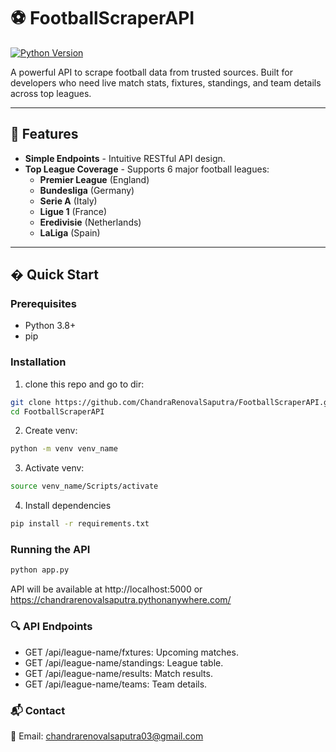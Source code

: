 # ⚽ FootballScraperAPI 

[![Python Version](https://img.shields.io/badge/python-3.8%2B-blue)](https://python.org)

A powerful API to scrape football data from trusted sources. Built for developers who need live match stats, fixtures, standings, and team details across top leagues.

---

## 🌟 Features

- **Simple Endpoints** - Intuitive RESTful API design.
- **Top League Coverage** - Supports 6 major football leagues:
  - **Premier League** (England)
  - **Bundesliga** (Germany)
  - **Serie A** (Italy)
  - **Ligue 1** (France)
  - **Eredivisie** (Netherlands)
  - **LaLiga** (Spain)

---

## � Quick Start

### Prerequisites
- Python 3.8+
- pip

### Installation
1. clone this repo and go to dir:
```bash
git clone https://github.com/ChandraRenovalSaputra/FootballScraperAPI.git
cd FootballScraperAPI
```

2. Create venv:
```bash
python -m venv venv_name
```

3. Activate venv:
```bash
source venv_name/Scripts/activate
```

4. Install dependencies
```bash
pip install -r requirements.txt
```

### Running the API
```bash
python app.py
```
API will be available at http://localhost:5000 or https://chandrarenovalsaputra.pythonanywhere.com/

### 🔍 API Endpoints 

* GET /api/league-name/fxtures: Upcoming matches.
* GET /api/league-name/standings: League table.
* GET /api/league-name/results: Match results.
* GET /api/league-name/teams: Team details.

### 📬 Contact
📧 Email: chandrarenovalsaputra03@gmail.com
